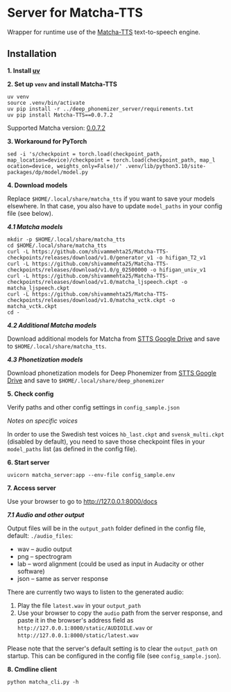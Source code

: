 # Server for Matcha-TTS

Wrapper for runtime use of the [Matcha-TTS](https://github.com/shivammehta25/Matcha-TTS) text-to-speech engine.

## Installation

**1. Install [uv](https://docs.astral.sh/uv/getting-started/installation)**

**2. Set up `venv` and install Matcha-TTS**

```
uv venv
source .venv/bin/activate
uv pip install -r ../deep_phonemizer_server/requirements.txt	
uv pip install Matcha-TTS==0.0.7.2
```

Supported Matcha version: [0.0.7.2](https://pypi.org/project/matcha-tts/0.0.7.2)

**3. Workaround for PyTorch**

```
sed -i 's/checkpoint = torch.load(checkpoint_path, map_location=device)/checkpoint = torch.load(checkpoint_path, map_l
ocation=device, weights_only=False)/' .venv/lib/python3.10/site-packages/dp/model/model.py
```

**4. Download models**

Replace `$HOME/.local/share/matcha_tts` if you want to save your models elsewhere. In that case, you also have to update `model_paths` in your config file (see below).

___4.1 Matcha models___

```
mkdir -p $HOME/.local/share/matcha_tts
cd $HOME/.local/share/matcha_tts
curl -L https://github.com/shivammehta25/Matcha-TTS-checkpoints/releases/download/v1.0/generator_v1 -o hifigan_T2_v1
curl -L https://github.com/shivammehta25/Matcha-TTS-checkpoints/releases/download/v1.0/g_02500000 -o hifigan_univ_v1
curl -L https://github.com/shivammehta25/Matcha-TTS-checkpoints/releases/download/v1.0/matcha_ljspeech.ckpt -o matcha_ljspeech.ckpt
curl -L https://github.com/shivammehta25/Matcha-TTS-checkpoints/releases/download/v1.0/matcha_vctk.ckpt -o matcha_vctk.ckpt
cd -
```

___4.2 Additional Matcha models___

Download additional models for Matcha from [STTS Google Drive](https://drive.google.com/drive/folders/1g8tw6tKBd32gcgHbPSTPg5b8dFhQ8SOP?usp=sharing) and save to `$HOME/.local/share/matcha_tts`.

___4.3 Phonetization models___

Download phonetization models for Deep Phonemizer from [STTS Google Drive](https://drive.google.com/drive/folders/1XAgg_fu7Ay4eEad0n5WW7m-IX1XKIXNz?usp=sharing) and save to `$HOME/.local/share/deep_phonemizer`

**5. Check config**

Verify paths and other config settings in `config_sample.json`

_Notes on specific voices_

In order to use the Swedish test voices `hb_last.ckpt` and `svensk_multi.ckpt` (disabled by default), you need to save those checkpoint files in your `model_paths` list (as defined in the config file).

**6. Start server**

```
uvicorn matcha_server:app --env-file config_sample.env
```


**7. Access server**

Use your browser to go to http://127.0.0.1:8000/docs

___7.1 Audio and other output___

Output files will be in the `output_path` folder defined in the config file, default: `./audio_files`:

* wav – audio output
* png – spectrogram
* lab – word alignment (could be used as input in Audacity or other software)
* json – same as server response

There are currently two ways to listen to the generated audio:

1. Play the file `latest.wav` in your `output_path`
2. Use your browser to copy the `audio` path from the server response, and paste it in the browser's address field as `http://127.0.0.1:8000/static/AUDIOILE.wav` or `http://127.0.0.1:8000/static/latest.wav`

Please note that the server's default setting is to clear the `output_path` on startup. This can be configured in the config file (see `config_sample.json`).


**8. Cmdline client**

`python matcha_cli.py -h`

<!--
--------

# Vendoring dependencies (experimental)

**2a. Set up `venv` and install Matcha-TTS**

```
uv venv
source .venv/bin/activate
uv pip install Matcha-TTS --prefix vendor
uv pip install uvicorn dotenv
```

**2b. Add imports to matcha_server.py**

```
parent_dir = os.path.abspath(os.path.dirname(__file__))
vendor_dir = os.path.join(parent_dir, 'vendor/lib/python3.10/site-packages')
sys.path.append(vendor_dir)
```
-->
